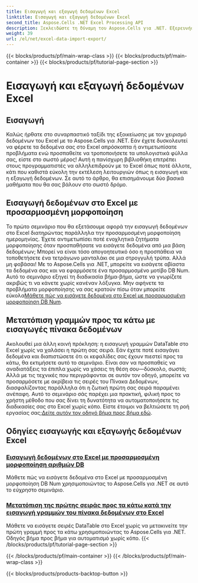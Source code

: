 ```yaml
---
title: Εισαγωγή και εξαγωγή δεδομένων Excel
linktitle: Εισαγωγή και εξαγωγή δεδομένων Excel
second_title: Aspose.Cells .NET Excel Processing API
description: Ξεκλειδώστε τη δύναμη του Aspose.Cells για .NET. Εξερευνήστε τα σεμινάρια μας για την αποτελεσματική εισαγωγή και εξαγωγή δεδομένων Excel με ευκολία.
weight: 39
url: /el/net/excel-data-import-export/
---
```


{{< blocks/products/pf/main-wrap-class >}}
{{< blocks/products/pf/main-container >}}
{{< blocks/products/pf/tutorial-page-section >}}

# Εισαγωγή και εξαγωγή δεδομένων Excel

## Εισαγωγή

Καλώς ήρθατε στο συναρπαστικό ταξίδι της εξοικείωσης με τον χειρισμό δεδομένων του Excel με το Aspose.Cells για .NET. Εάν έχετε δυσκολευτεί να φέρετε τα δεδομένα σας στο Excel απρόσκοπτα ή αντιμετωπίσατε προβλήματα ενώ προσπαθείτε να τροποποιήσετε τα υπολογιστικά φύλλα σας, είστε στο σωστό μέρος! Αυτή η πανίσχυρη βιβλιοθήκη επιτρέπει στους προγραμματιστές να αλληλεπιδρούν με το Excel όπως ποτέ άλλοτε, κάτι που καθιστά εύκολη την εκτέλεση λειτουργιών όπως η εισαγωγή και η εξαγωγή δεδομένων. Σε αυτό το άρθρο, θα επισημάνουμε δύο βασικά μαθήματα που θα σας βάλουν στο σωστό δρόμο.

## Εισαγωγή δεδομένων στο Excel με προσαρμοσμένη μορφοποίηση

 Το πρώτο σεμινάριο που θα εξετάσουμε αφορά την εισαγωγή δεδομένων στο Excel διατηρώντας παράλληλα την προσαρμοσμένη μορφοποίηση ημερομηνίας. Έχετε αντιμετωπίσει ποτέ ενοχλητικά ζητήματα μορφοποίησης όταν προσπαθήσατε να εισάγετε δεδομένα από μια βάση δεδομένων; Μπορεί να είναι τόσο απογοητευτικό όσο η προσπάθεια να τοποθετήσετε ένα τετράγωνο μανταλάκι σε μια στρογγυλή τρύπα. Αλλά μη φοβάσαι! Με το Aspose.Cells για .NET, μπορείτε να εισάγετε αβίαστα τα δεδομένα σας και να εφαρμόσετε ένα προσαρμοσμένο μοτίβο DB Num. Αυτό το σεμινάριο εξηγεί τη διαδικασία βήμα-βήμα, ώστε να γνωρίζετε ακριβώς τι να κάνετε χωρίς κανέναν λόξυγκα. Μην αφήνετε τα προβλήματα μορφοποίησης να σας κρατούν πίσω όταν μπορείτε εύκολα[Μάθετε πώς να εισάγετε δεδομένα στο Excel με προσαρμοσμένη μορφοποίηση DB Num](./import-data-to-worksheet-in-excel-with-specified-db-num-custom-pattern-formatting/).

## Μετατόπιση γραμμών προς τα κάτω με εισαγωγές πίνακα δεδομένων

Ακολουθεί μια άλλη κοινή πρόκληση: η εισαγωγή γραμμών DataTable στο Excel χωρίς να χαλάσει η πρώτη σας σειρά. Εάν έχετε ποτέ εισαγάγει δεδομένα και διαπιστώσετε ότι οι κεφαλίδες σας έχουν πιεστεί προς τα κάτω, θα εκτιμήσετε αυτό το σεμινάριο. Είναι σαν να προσπαθείς να αναδιατάξεις τα έπιπλα χωρίς να χάσεις τη θέση σου—δύσκολο, σωστά; Αλλά με τις τεχνικές που περιγράφονται σε αυτόν τον οδηγό, μπορείτε να προσαρμόσετε με ακρίβεια τις σειρές του Πίνακα Δεδομένων, διασφαλίζοντας παράλληλα ότι η ζωτική πρώτη σας σειρά παραμένει ανέπαφη. Αυτό το σεμινάριο σάς παρέχει μια πρακτική, φιλική προς το χρήστη μέθοδο που σας δίνει τη δυνατότητα να αυτοματοποιήσετε τις διαδικασίες σας στο Excel χωρίς κόπο. Είστε έτοιμοι να βελτιώσετε τη ροή εργασίας σας;[Δείτε αυτόν τον οδηγό βήμα προς βήμα εδώ](./shift-first-row-down-when-inserting-cells-datatable-rows-in-excel/).

## Οδηγίες εισαγωγής και εξαγωγής δεδομένων Excel
### [Εισαγωγή δεδομένων στο Excel με προσαρμοσμένη μορφοποίηση αριθμών DB](./import-data-to-worksheet-in-excel-with-specified-db-num-custom-pattern-formatting/)
Μάθετε πώς να εισάγετε δεδομένα στο Excel με προσαρμοσμένη μορφοποίηση DB Num χρησιμοποιώντας το Aspose.Cells για .NET σε αυτό το εύχρηστο σεμινάριο.
### [Μετατόπιση της πρώτης σειράς προς τα κάτω κατά την εισαγωγή γραμμών του πίνακα δεδομένων στο Excel](./shift-first-row-down-when-inserting-cells-datatable-rows-in-excel/)
Μάθετε να εισάγετε σειρές DataTable στο Excel χωρίς να μετακινείτε την πρώτη γραμμή προς τα κάτω χρησιμοποιώντας το Aspose.Cells για .NET. Οδηγός βήμα προς βήμα για αυτοματισμό χωρίς κόπο.
{{< /blocks/products/pf/tutorial-page-section >}}

{{< /blocks/products/pf/main-container >}}
{{< /blocks/products/pf/main-wrap-class >}}

{{< blocks/products/products-backtop-button >}}
